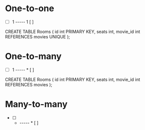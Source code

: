 # One-to-one
  * [  ] 1 ----- 1 [  ]

  CREATE TABLE Rooms (
    id int PRIMARY KEY,
    seats int,
    movie_id int REFERENCES movies UNIQUE
    );


# One-to-many
  * [  ] 1 ----- * [  ]

  CREATE TABLE Rooms (
    id int PRIMARY KEY,
    seats int,
    movie_id int REFERENCES movies
    );


# Many-to-many
  * [  ] * ----- * [  ]
